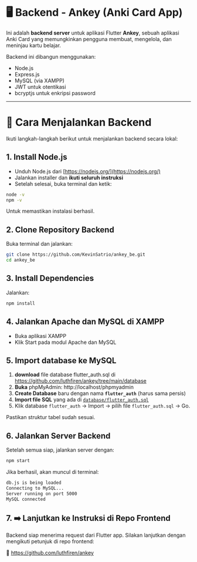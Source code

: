 # 🖥️ Backend - Ankey (Anki Card App)

Ini adalah **backend server** untuk aplikasi Flutter **Ankey**, sebuah aplikasi Anki Card yang memungkinkan pengguna membuat, mengelola, dan meninjau kartu belajar.

Backend ini dibangun menggunakan:
- Node.js
- Express.js
- MySQL (via XAMPP)
- JWT untuk otentikasi
- bcryptjs untuk enkripsi password

---

# 🚀 Cara Menjalankan Backend

Ikuti langkah-langkah berikut untuk menjalankan backend secara lokal:

## 1. Install Node.js

- Unduh Node.js dari [https://nodejs.org/](https://nodejs.org/)
- Jalankan installer dan **ikuti seluruh instruksi**
- Setelah selesai, buka terminal dan ketik:

```bash
node -v
npm -v
```

Untuk memastikan instalasi berhasil.

## 2. Clone Repository Backend
Buka terminal dan jalankan:

```bash
git clone https://github.com/KevinSatrio/ankey_be.git
cd ankey_be
```

## 3. Install Dependencies
Jalankan:

```bash
npm install
```

## 4. Jalankan Apache dan MySQL di XAMPP
- Buka aplikasi XAMPP
- Klik Start pada modul Apache dan MySQL

## 5. Import database ke MySQL
1. **download** file database flutter_auth.sql di https://github.com/luthfiren/ankey/tree/main/database
2. **Buka** phpMyAdmin: http://localhost/phpmyadmin
3. **Create Database** baru dengan nama **`flutter_auth`** (harus sama persis)
4. **Import file SQL** yang ada di [`database/flutter_auth.sql`](database/flutter_auth.sql)
5. Klik database `flutter_auth` → Import → pilih file `flutter_auth.sql` → Go.

Pastikan struktur tabel sudah sesuai.

## 6. Jalankan Server Backend
Setelah semua siap, jalankan server dengan:

```bash
npm start
```

Jika berhasil, akan muncul di terminal:

```bash
db.js is being loaded
Connecting to MySQL...
Server running on port 5000
MySQL connected
```

## 7. ➡️ Lanjutkan ke Instruksi di Repo Frontend
Backend siap menerima request dari Flutter app. Silakan lanjutkan dengan mengikuti petunjuk di repo frontend:

🔗 https://github.com/luthfiren/ankey
